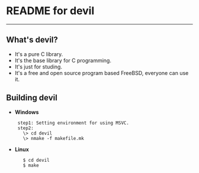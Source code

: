 # **README for devil** #
***

## **What's devil?** ##
 * It's a pure C library.
 * It's the base library for C programming.
 * It's just for studing.
 * It's a free and open source program based FreeBSD, everyone can use it.

## **Building devil** ##
 * **Windows**

        step1: Setting environment for using MSVC.
        step2:
          \> cd devil
          \> nmake -f makefile.mk

 * **Linux**

          $ cd devil
          $ make
